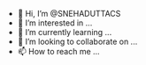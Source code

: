 - 👋 Hi, I’m @SNEHADUTTACS
- 👀 I’m interested in ...
- 🌱 I’m currently learning ...
- 💞️ I’m looking to collaborate on ...
- 📫 How to reach me ...

<!---
SNEHADUTTACS/SNEHADUTTACS is a ✨ special ✨ repository because its `README.md` (this file) appears on your GitHub profile.
You can click the Preview link to take a look at your changes.
--->
